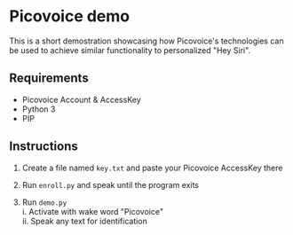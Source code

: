 # Picovoice demo
This is a short demostration showcasing how Picovoice's technologies can be used to achieve similar functionality to personalized "Hey Siri".

## Requirements
- Picovoice Account & AccessKey
- Python 3
- PIP

## Instructions
1. Create a file named `key.txt` and paste your Picovoice AccessKey there

2. Run `enroll.py` and speak until the program exits

3. Run `demo.py`    
    i. Activate with wake word "Picovoice"
    <br/>ii. Speak any text for identification